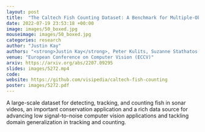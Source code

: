 ```yaml
---
layout: post
title:  "The Caltech Fish Counting Dataset: A Benchmark for Multiple-Object Tracking and Counting"
date: 2022-07-19 23:53:18 +00:00
image: images/50_boxed.jpg
mouseimage: images/50_boxed.jpg
categories: research
author: "Justin Kay"
authors: "<strong>Justin Kay</strong>, Peter Kulits, Suzanne Stathatos, Siqi Deng, Erik Young, Sara Beery, Grant Van Horn, and Pietro Perona"
venue: "European Conference on Computer Vision (ECCV)"
arxiv: https://arxiv.org/abs/2207.09295
slides: images/5272.mp4
code:
website: https://github.com/visipedia/caltech-fish-counting
poster: images/5272.pdf
---
```

A large-scale dataset for detecting, tracking, and counting fish in sonar videos, an important conservation application and a rich data source for advancing low signal-to-noise computer vision applications and tackling domain generalization in tracking and counting.
